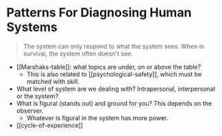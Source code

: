 # Patterns For Diagnosing Human Systems

> The system can only respond to what the system sees. When in survival, the system often doesn't see.

* [[Marshaks-table]]: what topics are under, on or above the table?
  * This is also related to [[psychological-safety]], which must be matched with skill.
* What level of system are we dealing with? Intrapersonal, interpersonal or the system?
* What is figural (stands out) and ground for you? This depends on the observer.
  * Whatever is figural in the system has more power.
* [[cycle-of-experience]]
